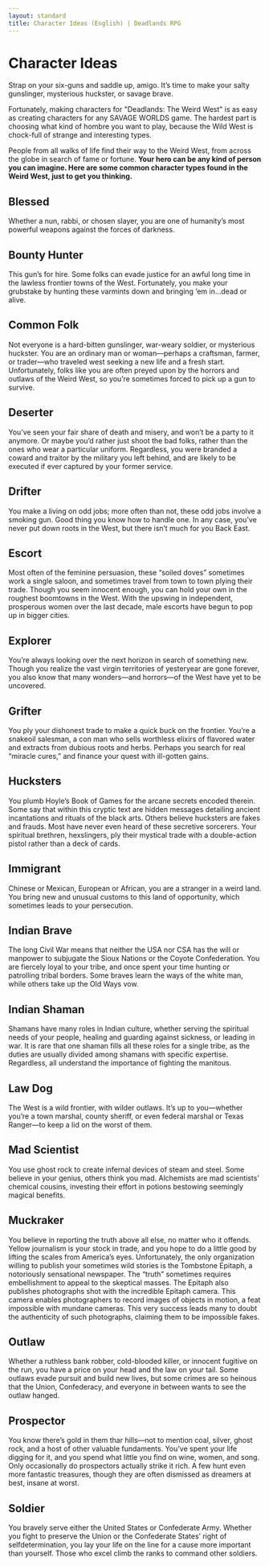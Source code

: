 ```yaml
---
layout: standard
title: Character Ideas (English) | Deadlands RPG
---
```

# Character Ideas

Strap on your six-guns and saddle up, amigo. It’s time to make your salty gunslinger, mysterious huckster, or savage brave.

Fortunately, making characters for "Deadlands: The Weird West" is as easy as creating characters for any SAVAGE WORLDS game. The hardest part is choosing what kind of hombre you want to play, because the Wild West is chock-full of strange and interesting types.

People from all walks of life find their way to the Weird West, from across the globe in search of fame or fortune. **Your hero can be any kind of person you can imagine. Here are some common character types found in the Weird West, just to get you thinking.**

## Blessed
Whether a nun, rabbi, or chosen slayer, you are one of humanity’s most powerful weapons against the forces of darkness.

## Bounty Hunter
This gun’s for hire. Some folks can evade justice for an awful long time in the lawless frontier towns of the West. Fortunately, you make your grubstake by hunting these varmints down and bringing ‘em in…dead or alive.

## Common Folk
Not everyone is a hard-bitten gunslinger, war-weary soldier, or mysterious huckster. You are an ordinary man or woman—perhaps a craftsman, farmer, or trader—who traveled west seeking a new life and a fresh start. Unfortunately, folks like you are often preyed upon by the horrors and outlaws of the Weird West, so you’re sometimes forced to pick up a gun to survive.

## Deserter
You’ve seen your fair share of death and misery, and won’t be a party to it anymore. Or maybe you’d rather just shoot the bad folks, rather than the ones who wear a particular uniform. Regardless, you were branded a coward and traitor by the military you left behind, and are likely to be executed if ever captured by your former service.

## Drifter
You make a living on odd jobs; more often than not, these odd jobs involve a smoking gun. Good thing you know how to handle one. In any case, you’ve never put down roots in the West, but there isn’t much for you Back East.

## Escort
Most often of the feminine persuasion, these “soiled doves” sometimes work a single saloon, and sometimes travel from town to town plying their trade. Though you seem innocent enough, you can hold your own in the roughest boomtowns in the West. With the upswing in independent, prosperous women over the last decade, male escorts have begun to pop up in bigger cities.

## Explorer
You’re always looking over the next horizon in search of something new. Though you realize the vast virgin territories of yesteryear are gone forever, you also know that many wonders—and horrors—of the West have yet to be uncovered.

## Grifter
You ply your dishonest trade to make a quick buck on the frontier. You’re a snakeoil salesman, a con man who sells worthless elixirs of flavored water and extracts from dubious roots and herbs. Perhaps you search for real “miracle cures,” and finance your quest with ill-gotten gains.

## Hucksters
You plumb Hoyle’s Book of Games for the arcane secrets encoded therein. Some say that within this cryptic text are hidden messages detailing ancient incantations and rituals of the black arts. Others believe hucksters are fakes and frauds. Most have never even heard of these secretive sorcerers. Your spiritual brethren, hexslingers, ply their mystical trade with a double-action pistol rather than a deck of cards.

## Immigrant
Chinese or Mexican, European or African, you are a stranger in a weird land. You bring new and unusual customs to this land of opportunity, which sometimes leads to your persecution.

## Indian Brave
The long Civil War means that neither the USA nor CSA has the will or manpower to subjugate the Sioux Nations or the Coyote Confederation. You are fiercely loyal to your tribe, and once spent your time hunting or patrolling tribal borders. Some braves learn the ways of the white man, while others take up the Old Ways vow.

## Indian Shaman
Shamans have many roles in Indian culture, whether serving the spiritual needs of your people, healing and guarding against sickness, or leading in war. It is rare that one shaman fills all these roles for a single tribe, as the duties are usually divided among shamans with specific expertise. Regardless, all understand the importance of fighting the manitous.

## Law Dog
The West is a wild frontier, with wilder outlaws. It’s up to you—whether you’re a town marshal, county sheriff, or even federal marshal or Texas Ranger—to keep a lid on the worst of them.

## Mad Scientist
You use ghost rock to create infernal devices of steam and steel. Some believe in your genius, others think you mad. Alchemists are mad scientists’ chemical cousins, investing their effort in potions bestowing seemingly magical benefits.

## Muckraker
You believe in reporting the truth above all else, no matter who it offends. Yellow journalism is your stock in trade, and you hope to do a little good by lifting the scales from America’s eyes. Unfortunately, the only organization willing to publish your sometimes wild stories is the Tombstone Epitaph, a notoriously sensational newspaper. The “truth” sometimes requires embellishment to appeal to the skeptical masses. The Epitaph also publishes photographs shot with the incredible Epitaph camera. This camera enables photographers to record images of objects in motion, a feat impossible with mundane cameras. This very success leads many to doubt the authenticity of such photographs, claiming them to be impossible fakes.

## Outlaw
Whether a ruthless bank robber, cold-blooded killer, or innocent fugitive on the run, you have a price on your head and the law on your tail. Some outlaws evade pursuit and build new lives, but some crimes are so heinous that the Union, Confederacy, and everyone in between wants to see the outlaw hanged.

## Prospector
You know there’s gold in them thar hills—not to mention coal, silver, ghost rock, and a host of other valuable fundaments. You’ve spent your life digging for it, and you spend what little you find on wine, women, and song. Only occasionally do prospectors actually strike it rich. A few hunt even more fantastic treasures, though they are often dismissed as dreamers at best, insane at worst.

## Soldier
You bravely serve either the United States or Confederate Army. Whether you fight to preserve the Union or the Confederate States’ right of selfdetermination, you lay your life on the line for a cause more important than yourself. Those who excel climb the ranks to command other soldiers.
